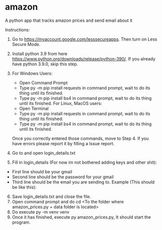 # amazon
A python app that tracks amazon prices and send email about it

Instructions:
1. Go to https://myaccount.google.com/lesssecureapps. Then turn on Less Secure Mode.
2. Install python 3.9 from here https://www.python.org/downloads/release/python-390/. If you already have python 3.9.0, skip this step.
3. For Windows Users:
   - Open Command Prompt
   - Type py -m pip install requests in command prompt, wait to do its thing until its finished.
   - Type py -m pip install bs4 in command prompt, wait to do its thing until its finished.
   For Linux, MacOS users:
   - Open Terminal
   - Type py -m pip install requests in command prompt, wait to do its thing until its finished.
   - Type py -m pip install bs4 in command prompt, wait to do its thing until its finished.
   
   Once you correctly entered those commands, move to Step 4. If you have errors please report it by filling a Issue report.
4. Go to <The Amazon Folder> and open login_details.txt
5. Fill in login_details (For now im not bothered adding keys and other shit):
 - First line should be your gmail
 - Second line should be the password for your gmail
 - Third line should be the email you are sending to.
   Example (This should be like this):
 
6. Save login_details.txt and close the file.
7. Open command prompt and do cd <To the folder where amazon_prices.py + data folder is located>
8. Do execute py -m venv venv
9. Once it has finished, execute py amazon_prices.py, It should start the program. 

